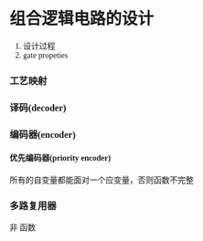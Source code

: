<font face='宋体'>

# 组合逻辑电路的设计
1. 设计过程
2. gate propeties
### 工艺映射
### 译码(decoder)
### 编码器(encoder)
#### 优先编码器(priority encoder)
所有的自变量都能面对一个应变量，否则函数不完整
### 多路复用器
非 函数
